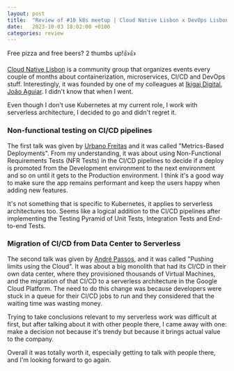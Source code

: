 ```yaml
---
layout: post
title:  "Review of #10 k8s meetup | Cloud Native Lisbon x DevOps Lisbon"
date:   2023-10-03 18:02:00 +0100
categories: review
---
```


Free pizza and free beers? 2 thumbs up!👍👍

[Cloud Native Lisbon](https://www.meetup.com/cloudnativelx/events/295924185) is a community group that organizes events every couple of months about containerization, microservices, CI/CD and DevOps stuff. Interestingly, it was founded by one of my colleagues at [Ikigai Digital](https://ikigaidigital.io/), [João Aguiar](https://www.linkedin.com/in/jsaguiar/). I didn't know that when I went.

Even though I don't use Kubernetes at my current role, I work with serverless architecture, I decided to go and didn't regret it.

### Non-functional testing on CI/CD pipelines

The first talk was given by [Urbano Freitas](https://www.linkedin.com/in/urbanofreitas/) and it was called "Metrics-Based Deployments". From my understanding, it was about using Non-Functional Requirements Tests (NFR Tests) in the CI/CD pipelines to decide if a deploy is promoted from the Development environment to the next environment and so on until it gets to the Production environment. I think it's a good way to make sure the app remains performant and keep the users happy when adding new features.

It's not something that is specific to Kubernetes, it applies to serverless architectures too. Seems like a logical addition to the CI/CD pipelines after implementing the Testing Pyramid of Unit Tests, Integration Tests and End-to-end Tests.

### Migration of CI/CD from Data Center to Serverless

The second talk was given by [André Passos](https://www.linkedin.com/in/andr%C3%A9-passos-b5708710/), and it was called "Pushing limits using the Cloud". It was about a big monolith that had its CI/CD in their own data center, where they provisioned thousands of Virtual Machines, and the migration of that CI/CD to a serverless architecture in the Google Cloud Platform. The need to do this change was because developers were stuck in a queue for their CI/CD jobs to run and they considered that the waiting time was wasting money.

Trying to take conclusions relevant to my serverless work was difficult at first, but after talking about it with other people there, I came away with one: make a decision not because it's trendy but because it brings actual value to the company.


Overall it was totally worth it, especially getting to talk with people there, and I'm looking forward to go again.
